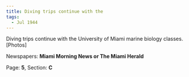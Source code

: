 ```yaml
---  
title: Diving trips continue with the  
tags:  
  - Jul 1944  
---  
```

  
Diving trips continue with the University of Miami marine biology classes. [Photos]  
  
Newspapers: **Miami Morning News or The Miami Herald**  
  
Page: **5**, Section: **C** 
